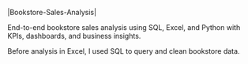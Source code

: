 |Bookstore-Sales-Analysis|

End-to-end bookstore sales analysis using SQL, Excel, and Python with KPIs, dashboards, and business insights.



Before analysis in Excel, I used SQL to query and clean bookstore data.


